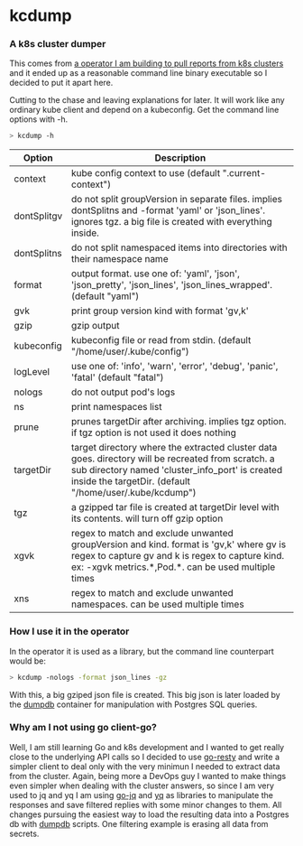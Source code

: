 # kcdump
### A k8s cluster dumper

This comes from [a operator I am building to pull reports from k8s clusters](https://github.com/mauricioscastro/hcreport/tree/dev) and it ended up as a reasonable command line binary executable so I decided to put it apart here. 

Cutting to the chase and leaving explanations for later. It will work like any ordinary kube client and depend on a kubeconfig. Get the command line options with -h.

```bash
> kcdump -h
```

| Option | Description |
| ----------- | ----------- |
| context  | kube config context to use (default ".current-context") |
| dontSplitgv |	do not split groupVersion in separate files. implies dontSplitns and -format 'yaml' or 'json_lines'. ignores tgz. a big file is created with everything inside. |
| dontSplitns | do not split namespaced items into directories with their namespace name |
| format | output format. use one of: 'yaml', 'json', 'json_pretty', 'json_lines', 'json_lines_wrapped'. (default "yaml") |
| gvk | print group version kind with format 'gv,k' |
| gzip | gzip output |
| kubeconfig | kubeconfig file or read from stdin. (default "/home/user/.kube/config") |
| logLevel | use one of: 'info', 'warn', 'error', 'debug', 'panic', 'fatal' (default "fatal") |
| nologs | do not output pod's logs |
| ns |	print namespaces list |
| prune | prunes targetDir after archiving. implies tgz option. if tgz option is not used it does nothing |
| targetDir | target directory where the extracted cluster data goes. directory will be recreated from scratch. a sub directory named 'cluster_info_port' is created inside the targetDir. (default "/home/user/.kube/kcdump") |
| tgz | a gzipped tar file is created at targetDir level with its contents. will turn off gzip option |
| xgvk | regex to match and exclude unwanted groupVersion and kind. format is 'gv,k' where gv is regex to capture gv and k is regex to capture kind. ex: -xgvk metrics.\*,Pod.\*. can be used multiple times |
| xns | regex to match and exclude unwanted namespaces. can be used multiple times |

### How I use it in the operator
In the operator it is used as a library, but the command line counterpart would be:
```bash
> kcdump -nologs -format json_lines -gz 
```
With this, a big gziped json file is created. This big json is later loaded by the [dumpdb]() container for manipulation with Postgres SQL queries.

### Why am I not using go client-go?
Well, I am still learning Go and k8s development and I wanted to get really close to the underlying API calls so I decided to use [go-resty](https://github.com/go-resty/resty) and write a simpler client to deal only with the very minimun I needed to extract data from the cluster. Again, being more a DevOps guy I wanted to make things even simpler when dealing with the cluster answers, so since I am very used to jq and yq I am using [go-jq]() and [yq]() as libraries to manipulate the responses and save filtered replies with some minor changes to them. All changes pursuing the easiest way to load the resulting data into a Postgres db with [dumpdb]() scripts. One filtering example is erasing all data from secrets.